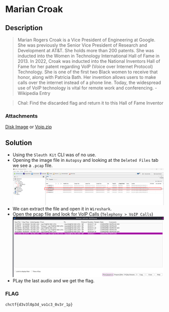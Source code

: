 # Marian Croak

## Description
> Marian Rogers Croak is a Vice President of Engineering at Google. She was previously the Senior Vice President of Research and Development at AT&T. She holds more than 200 patents. She was inducted into the Women in Technology International Hall of Fame in 2013. In 2022, Croak was inducted into the National Inventors Hall of Fame for her patent regarding VoIP (Voice over Internet Protocol) Technology. She is one of the first two Black women to receive that honor, along with Patricia Bath. Her invention allows users to make calls over the internet instead of a phone line. Today, the widespread use of VoIP technology is vital for remote work and conferencing. - Wikipedia Entry

> Chal: Find the discarded flag and return it to this Hall of Fame Inventor

### Attachments
[Disk Image](https://drive.google.com/file/d/1htCVEWDKhAVzvZ1vMs6wzXWPcMir5ebB/view)
or 
[Voip.zip](./Voip.zip)

## Solution
* Using the `Sleuth Kit` CLI was of no use.
* Opening the image file in `Autopsy` and looking at the `Deleted Files` tab we see a `.pcap` file.
![autopsy](image.png)
* We can extract the file and open it in `Wireshark`.
* Open the pcap file and look for VoIP Calls (`Telephony > VoIP Calls`)
![wireshark voip calls](image-1.png)
* PLay the last audio and we get the flag.

### FLAG
```
chctf{d3v3l0p3d_vo1c3_0v3r_1p}
```
